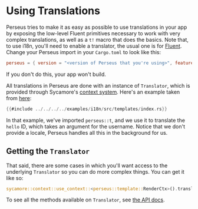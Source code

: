 # Using Translations

Perseus tries to make it as easy as possible to use translations in your app by exposing the low-level Fluent primitives necessary to work with very complex translations, as well as a `t!` macro that does the basics. Note that, to use i18n, you'll need to enable a translator, the usual one is for [Fluent](https://projectfluent.org). Change your Perseus import in your `Cargo.toml` to look like this:

```toml
perseus = { version = "<version of Perseus that you're using>", features = [ "translator-fluent" ] }
```

If you don't do this, your app won't build.

All translations in Perseus are done with an instance of `Translator`, which is provided through Sycamore's [context system](https://sycamore-rs.netlify.app/docs/v0.6/advanced/contexts). Here's an example taken from [here](https://github.com/arctic-hen7/perseus/blob/main/examples/i18n/src/templates/index.rs):

```rust
{{#include ../../../../examples/i18n/src/templates/index.rs}}
```

In that example, we've imported `perseus::t`, and we use it to translate the `hello` ID, which takes an argument for the username. Notice that we don't provide a locale, Perseus handles all this in the background for us.

## Getting the `Translator`

That said, there are some cases in which you'll want access to the underlying `Translator` so you can do more complex things. You can get it like so:

```rust
sycamore::context::use_context::<perseus::template::RenderCtx>().translator;
```

To see all the methods available on `Translator`, see [the API docs](https://docs.rs/perseus).
